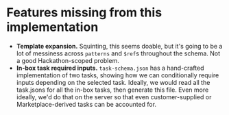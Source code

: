 # Features missing from this implementation

- **Template expansion.** Squinting, this seems doable, but it's going to be a lot of messiness across `patterns` and `$ref`s throughout the schema. Not a good Hackathon-scoped problem.
- **In-box task required inputs.** `task-schema.json` has a hand-crafted implementation of two tasks, showing how we can conditionally require inputs depending on the selected task. Ideally, we would read all the task.jsons for all the in-box tasks, then generate this file. Even more ideally, we'd do that on the server so that even customer-supplied or Marketplace-derived tasks can be accounted for.